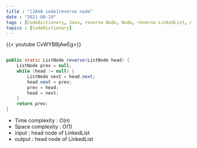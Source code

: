 ```yaml
---
title : "[JAVA code]reverse node"
date : "2021-08-19"
tags : [CodeDictionary, Java, reverse Node, Node, reverse LinkedList, LinkedList]
topics : [CodeDictionary]
---
```




{{< youtube CvWYBBjAwEg>}}

```java

public static ListNode reverse(ListNode head) {
    ListNode prev = null;
    while (head != null) {
        ListNode next = head.next;
        head.next = prev;
        prev = head;
        head = next;
    }
    return prev;
}
```

- Time complexity : $O(n)$
- Space complexity : $O(1)$
- input : head node of LinkedList
- output : head node of LinkedList

